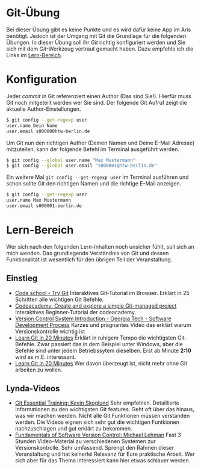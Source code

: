 # Git-Übung
Bei dieser Übung gibt es keine Punkte und es wird dafür keine App im Aris benötigt.
Jedoch ist der Umgang mit Git die Grundlage für die folgenden Übungen. In dieser Übung
soll ihr *Git* richtig konfiguriert werden und Sie sich mit dem *Git*-Werkzeug vertraut
gemacht haben. Dazu empfehle ich die Links im [Lern-Bereich](#lern-bereich).

# Konfiguration
Jeder *commit* in Git referenziert einen Author (Das sind Sie!). Hierfür muss Git noch mitgeteilt werden
wer Sie sind. Der folgende Git Aufruf zeigt die aktuelle Author-Einstellungen.

~~~ bash
$ git config --get-regexp user
user.name Dein Name
user.email s000000htw-berlin.de
~~~

Um Git nun den richtigen Author (Deinen Namen und Deine E-Mail Adresse) mitzuteilen, kann der folgende Befehl
im Terminal ausgeführt werden.

~~~ bash
$ git config --global user.name "Max Mustermann"
$ git config --global user.email "s000001@htw-berlin.de"
~~~

Ein weitere Mal `git config --get-regexp user` im Terminal ausführen und schon sollte Git den
richtigen Namen und die richtige E-Mail anzeigen.

~~~ bash
$ git config --get-regexp user
user.name Max Mustermann
user.email s000001-berlin.de
~~~


# Lern-Bereich
Wer sich nach den folgenden Lern-Inhalten noch unsicher fühlt, soll sich an mich wenden. Das grundlegende
Verständnis von Git und dessen Funktionalität ist wesentlich für den übrigen Teil der Veranstaltung.

## Einstieg
* [Code school - Try Git](https://try.github.io)
  Interaktives Git-Tutorial im Browser. Erklärt in 25 Schritten alle wichtigen Git Befehle.
* [Codeacademy: Create and explore a simple Git-managed project](https://www.codecademy.com/learn/learn-git)
  Interaktives Beginner-Tutorial der codeacademy.
* [Version Control System Introduction - Georgia Tech - Software Development Process](https://www.youtube.com/embed/zbKdDsNNOhg)
  Kurzes und prägnantes Video das erklärt warum Versionskontrolle wichtig ist
* [Learn Git in 20 Minutes](https://www.youtube.com/embed/Y9XZQO1n_7c?t=2m10)
  Erklärt in ruhigem Tempo die wichtigsten Git-Befehle. Zwar passiert das in dem Beispiel unter Windows, aber
  die Befehle sind unter jedem Betriebssytem dieselben. Erst ab Minute **2:10** wird es m.E. interessant.
* [Learn Git in 20 Minutes](https://www.youtube.com/embed/o4PFDKIc2fs)
  Wer davon überzeugt ist, nicht mehr ohne Git arbeiten zu wollen.

## Lynda-Videos
* [Git Essential Training: Kevin Skoglund](http://www.lynda.com/Git-tutorials/Git-Essential-Training/100222-2.html)
  Sehr empfohlen. Detaillierte Informationen zu den wichtigsten Git features. Geht oft über das hinaus, was wir machen
  werden. Nicht alle Git Funktionen müssen verstanden werden. Die Videos eignen sich sehr gut die wichtigen Funtkionen
  nachzuschlagen und gut erklärt zu bekommen.
* [Fundamentals of Software Version Control: Michael Lehman](http://www.lynda.com/Version-Control-tutorials/Fundamentals-Software-Version-Control/106788-2.html)
  Fast 3 Stunden Video-Material zu verschiedenen Systemen zur Versionskontrolle. Sehr umfassend. Sprengt den Rahmen
  dieser Veranstaltung und hat keinerlei Relevanz für Eure praktische Arbeit. Wer sich aber für das Thema interessiert
  kann hier etwas schlauer werden.
